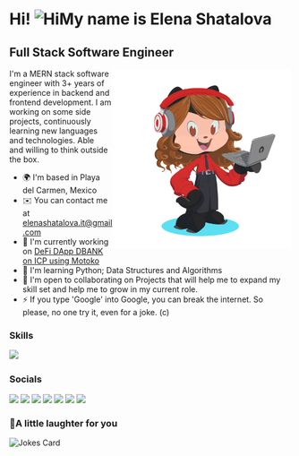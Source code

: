 <h1 style="text-wrap: balance;">Hi! <img src="https://user-images.githubusercontent.com/18350557/176309783-0785949b-9127-417c-8b55-ab5a4333674e.gif" alt="Hi" />My name is Elena Shatalova</h1>
<h2 style="text-wrap: balance;">Full Stack Software Engineer</h2>

<img src="https://github.com/Shinagawa-monkey/Shinagawa-monkey/blob/main/octocat.png" align="right" width="320" /> 
<p style="text-wrap: pretty;">I'm a MERN stack software engineer with 3+ years of experience in backend and frontend development. I am working on some side projects, continuously learning new languages and technologies. Able and willing to think outside the box.</p>
    <ul style="text-wrap: pretty;">
      <li>🌍 I'm based in Playa del Carmen, Mexico</li>
      <li>✉️ You can contact me at <a href="mailto:elenashatalova.it@gmail.com">elenashatalova.it@gmail.com</a></li>
      <li>🚀 I'm currently working on <a href="https://khnm5-qiaaa-aaaap-aam6a-cai.ic0.app/">DeFi DApp DBANK on ICP using Motoko</a></li>
      <li>🧠 I'm learning Python; Data Structures and Algorithms</li>
      <li>🤝 I'm open to collaborating on Projects that will help me to expand my skill set and help me to grow in my current role.</li>
      <li>⚡ If you type 'Google' into Google, you can break the internet. So please, no one try it, even for a joke. (c)</li>
    </ul>

### Skills

<p align="left">
  <a href="https://skillicons.dev">
    <img src="https://skillicons.dev/icons?i=js,ts,react,redux,nodejs,express,mongo,svelte,php,ruby,git,html,css,jquery,webpack,babel,vite,bootstrap,sass,tailwind,mysql,postgres,firebase,heroku,vercel,figma,threejs,pug,svg,bash,powershell,npm,postman,wordpress,replit&perline=7" />
  </a>
</p>

### Socials

<p align="left"> 
  <a href="https://www.codepen.io/shinagawa-monkey" target="_blank" rel="noreferrer"><img src="https://skillicons.dev/icons?i=codepen" /></a> 
  <a href="https://www.dev.to//shinagawamonkey" target="_blank" rel="noreferrer"><img src="https://skillicons.dev/icons?i=devto" /></a>
  <a href="https://discord.com/users/shinagawaMonkey#9910" target="_blank" rel="noreferrer"><img src="https://skillicons.dev/icons?i=discord" /></a> 
  <a href="https://www.github.com/Shinagawa-monkey" target="_blank" rel="noreferrer"><img src="https://skillicons.dev/icons?i=github" /></a> 
  <a href="https://www.linkedin.com/in/elena-shatalova/" target="_blank" rel="noreferrer"><img src="https://skillicons.dev/icons?i=linkedin" /></a> 
  <a href="https://www.stackoverflow.com/users/18683797/shinagawamonkey" target="_blank" rel="noreferrer"><img src="https://skillicons.dev/icons?i=stackoverflow" /></a> 
  <a href="https://www.twitter.com/sudoCyberMonkey" target="_blank" rel="noreferrer"><img src="https://skillicons.dev/icons?i=twitter" /></a>
</p>

<!-- ### Badges

<b>My GitHub Stats</b>

 <a href="http://www.github.com/Shinagawa-monkey"><img src="https://github-readme-stats.vercel.app/api?username=Shinagawa-monkey&show_icons=true&hide=&count_private=true&title_color=0891b2&text_color=ffffff&icon_color=0891b2&bg_color=1c1917&hide_border=true&show_icons=true" alt="Shinagawa-monkey's GitHub stats" /></a>
<a href="http://www.github.com/Shinagawa-monkey"><img src="https://github-readme-streak-stats.herokuapp.com/?user=Shinagawa-monkey&stroke=ffffff&background=1c1917&ring=0891b2&fire=0891b2&currStreakNum=ffffff&currStreakLabel=0891b2&sideNums=ffffff&sideLabels=ffffff&dates=ffffff&hide_border=true" /></a>
<a href="https://github.com/Shinagawa-monkey"><img src="https://github-readme-stats.vercel.app/api/top-langs/?username=Shinagawa-monkey&langs_count=10&title_color=0891b2&text_color=ffffff&icon_color=0891b2&bg_color=1c1917&hide_border=true&locale=en&custom_title=Top%20%Languages" alt="Top Languages" /></a> -->

### 🙊A little laughter for you
<img src="https://readme-jokes.vercel.app/api?hideBorder&bgColor=%231c1917&qColor=%230b7e99&aColor=%23ffffff" alt="Jokes Card" />
